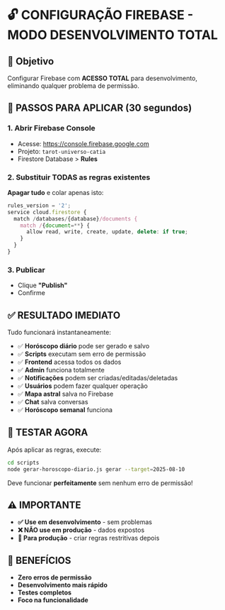 # 🔓 CONFIGURAÇÃO FIREBASE - MODO DESENVOLVIMENTO TOTAL

## 🎯 Objetivo
Configurar Firebase com **ACESSO TOTAL** para desenvolvimento, eliminando qualquer problema de permissão.

## 🚀 PASSOS PARA APLICAR (30 segundos)

### 1. Abrir Firebase Console
- Acesse: https://console.firebase.google.com
- Projeto: `tarot-universo-catia`
- Firestore Database > **Rules**

### 2. Substituir TODAS as regras existentes
**Apagar tudo** e colar apenas isto:

```javascript
rules_version = '2';
service cloud.firestore {
  match /databases/{database}/documents {
    match /{document=**} {
      allow read, write, create, update, delete: if true;
    }
  }
}
```

### 3. Publicar
- Clique **"Publish"**
- Confirme

## ✅ RESULTADO IMEDIATO

Tudo funcionará instantaneamente:
- ✅ **Horóscopo diário** pode ser gerado e salvo
- ✅ **Scripts** executam sem erro de permissão
- ✅ **Frontend** acessa todos os dados
- ✅ **Admin** funciona totalmente
- ✅ **Notificações** podem ser criadas/editadas/deletadas
- ✅ **Usuários** podem fazer qualquer operação
- ✅ **Mapa astral** salva no Firebase
- ✅ **Chat** salva conversas
- ✅ **Horóscopo semanal** funciona

## 🧪 TESTAR AGORA

Após aplicar as regras, execute:

```bash
cd scripts
node gerar-horoscopo-diario.js gerar --target=2025-08-10
```

Deve funcionar **perfeitamente** sem nenhum erro de permissão!

## ⚠️ IMPORTANTE

- **✅ Use em desenvolvimento** - sem problemas
- **❌ NÃO use em produção** - dados expostos
- **🔄 Para produção** - criar regras restritivas depois

## 🎉 BENEFÍCIOS

- **Zero erros de permissão**
- **Desenvolvimento mais rápido**
- **Testes completos**
- **Foco na funcionalidade**